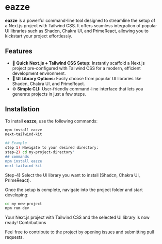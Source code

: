 # eazze

**eazze** is a powerful command-line tool designed to streamline the setup of a Next.js project with Tailwind CSS. It offers seamless integration of popular UI libraries such as Shadcn, Chakra UI, and PrimeReact, allowing you to kickstart your project effortlessly.

## Features

- 🚀 **Quick Next.js + Tailwind CSS Setup:** Instantly scaffold a Next.js project pre-configured with Tailwind CSS for a modern, efficient development environment.
- 🎨 **UI Library Options:** Easily choose from popular UI libraries like Shadcn, Chakra UI, and PrimeReact.
- ⚙️ **Simple CLI:** User-friendly command-line interface that lets you generate projects in just a few steps.

## Installation

To install **eazze**, use the following commands:

```bash
npm install eazze
next-tailwind-kit
```

```bash
## Example
step 1) Navigate to your desired directory:
step-2) cd my-project-directory'
## commands
npm install eazze
next-tailwind-kit
```

Step-4) Select the UI library you want to install (Shadcn, Chakra UI, PrimeReact).

Once the setup is complete, navigate into the project folder and start developing:

```bash
cd my-new-project
npm run dev
```

Your Next.js project with Tailwind CSS and the selected UI library is now ready!
Contributions

Feel free to contribute to the project by opening issues and submitting pull requests.
